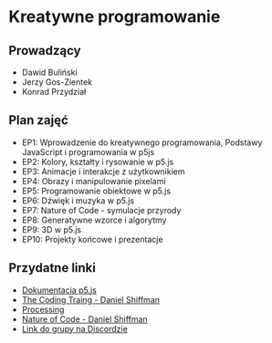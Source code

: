 # Kreatywne programowanie

## Prowadzący
- Dawid Buliński 
- Jerzy Gos-Zientek
- Konrad Przydział

## Plan zajęć

- EP1: Wprowadzenie do kreatywnego programowania, Podstawy JavaScript i programowania w p5js
- EP2: Kolory, kształty i rysowanie w p5.js
- EP3: Animacje i interakcje z użytkownikiem
- EP4: Obrazy i manipulowanie pixelami
- EP5: Programowanie obiektowe w p5.js
- EP6: Dźwięk i muzyka w p5.js
- EP7: Nature of Code - symulacje przyrody
- EP8: Generatywne wzorce i algorytmy
- EP9: 3D w p5.js
- EP10: Projekty końcowe i prezentacje

## Przydatne linki
- [Dokumentacja p5.js](https://p5js.org/reference/)
- [The Coding Traing - Daniel Shiffman](https://thecodingtrain.com/)
- [Processing](https://processing.org/)
- [Nature of Code - Daniel Shiffman](https://natureofcode.com/)
- [Link do grupy na Discordzie](https://discord.gg/TODO)